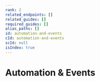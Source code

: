 ```yaml
---
rank: 2
related_endpoints: []
related_guides: []
required_guides: []
alias_paths: []
id: automation-and-events
cId: automation-and-events
scId: null
isIndex: true
---
```


# Automation & Events
